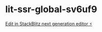 # lit-ssr-global-sv6uf9

[Edit in StackBlitz next generation editor ⚡️](https://stackblitz.com/~/github.com/ngecu/lit-ssr-global-sv6uf9)